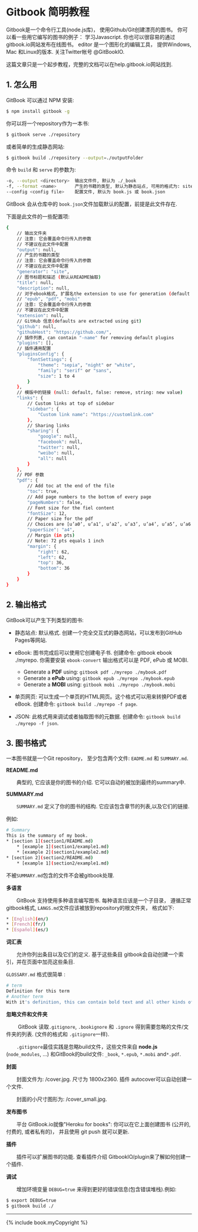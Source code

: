 # Gitbook 简明教程

Gitbook是一个命令行工具(node.js库)， 使用Github/Git创建漂亮的图书。 你可以看一些用它编写的图书的例子： 学习Javascript. 你也可以很容易的通过gitbook.io网站发布在线图书。 editor 是一个图形化的编辑工具， 提供Windows, Mac 和Linux的版本. 关注Twitter帐号 @GitBookIO.

这篇文章只是一个起步教程，完整的文档可以在help.gitbook.io网站找到.

## 1. 怎么用
GitBook 可以通过 NPM 安装:
```bash
$ npm install gitbook -g
```

你可以将一个repository作为一本书:
```bash
$ gitbook serve ./repository
```

或者简单的生成静态网站:
```bash
$ gitbook build ./repository --output=./outputFolder
```

命令 `build` 和 `serve` 的参数为:
```bash
-o, --output <directory>  输出文件件, 默认为 ./_book
-f, --format <name>       产生的书籍的类型, 默认为静态站点, 可用的格式为: site, page, ebook, json
--config <config file>    配置文件, 默认为 book.js 或 book.json
```
GitBook 会从仓库中的 `book.json`文件加载默认的配置，前提是此文件存在.

下面是此文件的一些配置项:
```bash
{
    // 输出文件夹
    // 注意: 它会覆盖命令行传入的参数
    // 不建议在此文件中配置
    "output": null,
    // 产生的书籍的类型
    // 注意: 它会覆盖命令行传入的参数
    // 不建议在此文件中配置
    "generator": "site",
    // 图书标题和描述 (默认从README抽取)
    "title": null,
    "description": null,
    // 对于ebook格式, 扩展名the extension to use for generation (default is detected from output extension)
    // "epub", "pdf", "mobi"
    // 注意: 它会覆盖命令行传入的参数
    // 不建议在此文件中配置
    "extension": null,
    // GitHub 信息(defaults are extracted using git)
    "github": null,
    "githubHost": "https://github.com/",
    // 插件列表, can contain "-name" for removing default plugins
    "plugins": [],
    // 插件通用配置
    "pluginsConfig": {
        "fontSettings": {
            "theme": "sepia", "night" or "white",
            "family": "serif" or "sans",
            "size": 1 to 4
        }
    },
    // 模版中的链接 (null: default, false: remove, string: new value)
    "links": {
    	// Custom links at top of sidebar
    	"sidebar": {
    	    "Custom link name": "https://customlink.com"
    	},
        // Sharing links
        "sharing": {
            "google": null,
            "facebook": null,
            "twitter": null,
            "weibo": null,
            "all": null
        }
    },
    // PDF 参数
    "pdf": {
        // Add toc at the end of the file
        "toc": true,
        // Add page numbers to the bottom of every page
        "pageNumbers": false,
        // Font size for the fiel content
        "fontSize": 12,
        // Paper size for the pdf
        // Choices are [u’a0’, u’a1’, u’a2’, u’a3’, u’a4’, u’a5’, u’a6’, u’b0’, u’b1’, u’b2’, u’b3’, u’b4’, u’b5’, u’b6’, u’legal’, u’letter’]
        "paperSize": "a4",
        // Margin (in pts)
        // Note: 72 pts equals 1 inch
        "margin": {
            "right": 62,
            "left": 62,
            "top": 36,
            "bottom": 36
        }
    }
}
```
## 2. 输出格式
GitBook可以产生下列类型的图书:

- 静态站点: 默认格式. 创建一个完全交互式的静态网站，可以发布到GitHub Pages等网站.

- eBook: 图书完成后可以使用它创建电子书. 创建命令: gitbook ebook ./myrepo. 你需要安装 `ebook-convert` 输出格式可以是 PDF, ePub 或 MOBI.
  - Generate a **PDF** using: `gitbook pdf ./myrepo ./mybook.pdf`
  - Generate a **ePub** using: `gitbook epub ./myrepo ./mybook.epub`
  - Generate a **MOBI** using: `gitbook mobi ./myrepo ./mybook.mobi`

- 单页网页: 可以生成一个单页的HTML网页。这个格式可以用来转换PDF或者eBook. 创建命令: `gitbook build ./myrepo -f page`.

- JSON: 此格式用来调试或者抽取图书的元数据. 创建命令: `gitbook build ./myrepo -f json`.

## 3. 图书格式
一本图书就是一个Git repository， 至少包含两个文件: `EADME.md` 和 `SUMMARY.md`.

**README.md**

&emsp;&emsp;典型的, 它应该是你的图书的介绍. 它可以自动的被加到最终的summary中.

**SUMMARY.md**

&emsp;&emsp;`SUMMARY.md` 定义了你的图书的结构. 它应该包含章节的列表,以及它们的链接.

例如:
```bash
# Summary
This is the summary of my book.
* [section 1](section1/README.md)
    * [example 1](section1/example1.md)
    * [example 2](section1/example2.md)
* [section 2](section2/README.md)
    * [example 1](section2/example1.md)
```

不被`SUMMARY.md`包含的文件不会被gitbook处理.

**多语言**

&emsp;&emsp;GitBook 支持使用多种语言编写图书. 每种语言应该是一个子目录， 遵循正常gitbook格式, `LANGS.md`文件应该被放到repository的根文件夹， 格式如下:
```bash
* [English](en/)
* [French](fr/)
* [Español](es/)
```

**词汇表**

&emsp;&emsp;允许你列出条目以及它们的定义. 基于这些条目 gitbook会自动创建一个索引，并在页面中加亮这些条目.

`GLOSSARY.md` 格式很简单 :
```bash
# term
Definition for this term
# Another term
With it's definition, this can contain bold text and all other kinds of inline markup ...
```

**忽略文件和文件夹**

&emsp;&emsp; GitBook 读取`.gitignore`, `.bookignore` 和 `.ignore` 得到需要忽略的文件/文件夹的列表. (文件的格式和 `.gitignore`一样).

&emsp;&emsp;`.gitignore`最佳实践是忽略build文件，这些文件来自 **node.js** (`node_modules`, ...) 和GitBook的build文件: `_book`, `*.epub`, `*.mobi` and`*.pdf`.

**封面**

&emsp;&emsp;封面文件为: /cover.jpg.
尺寸为 1800x2360. 插件 autocover可以自动创建一个文件.

&emsp;&emsp;封面的小尺寸图形为: /cover_small.jpg.

**发布图书**

&emsp;&emsp;平台 GitBook.io就像"Heroku for books": 你可以在它上面创建图书 (公开的, 付费的, 或者私有的)， 并且使用 git push 就可以更新.

**插件**

&emsp;&emsp;插件可以扩展图书的功能. 查看插件介绍 GitbookIO/plugin来了解如何创建一个插件.

**调试**

&emsp;&emsp;增加环境变量 `DEBUG=true` 来得到更好的错误信息(包含错误堆栈).例如:
```bash
$ export DEBUG=true
$ gitbook build ./
```
----
{% include book.myCopyright %}


